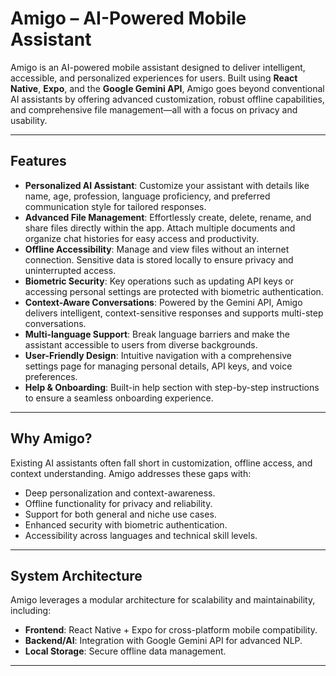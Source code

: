 # Amigo – AI-Powered Mobile Assistant

Amigo is an AI-powered mobile assistant designed to deliver intelligent, accessible, and personalized experiences for users. Built using **React Native**, **Expo**, and the **Google Gemini API**, Amigo goes beyond conventional AI assistants by offering advanced customization, robust offline capabilities, and comprehensive file management—all with a focus on privacy and usability.

---

## Features

- **Personalized AI Assistant**: Customize your assistant with details like name, age, profession, language proficiency, and preferred communication style for tailored responses.
- **Advanced File Management**: Effortlessly create, delete, rename, and share files directly within the app. Attach multiple documents and organize chat histories for easy access and productivity.
- **Offline Accessibility**: Manage and view files without an internet connection. Sensitive data is stored locally to ensure privacy and uninterrupted access.
- **Biometric Security**: Key operations such as updating API keys or accessing personal settings are protected with biometric authentication.
- **Context-Aware Conversations**: Powered by the Gemini API, Amigo delivers intelligent, context-sensitive responses and supports multi-step conversations.
- **Multi-language Support**: Break language barriers and make the assistant accessible to users from diverse backgrounds.
- **User-Friendly Design**: Intuitive navigation with a comprehensive settings page for managing personal details, API keys, and voice preferences.
- **Help & Onboarding**: Built-in help section with step-by-step instructions to ensure a seamless onboarding experience.

---

## Why Amigo?

Existing AI assistants often fall short in customization, offline access, and context understanding. Amigo addresses these gaps with:
- Deep personalization and context-awareness.
- Offline functionality for privacy and reliability.
- Support for both general and niche use cases.
- Enhanced security with biometric authentication.
- Accessibility across languages and technical skill levels.

---

## System Architecture

Amigo leverages a modular architecture for scalability and maintainability, including:
- **Frontend**: React Native + Expo for cross-platform mobile compatibility.
- **Backend/AI**: Integration with Google Gemini API for advanced NLP.
- **Local Storage**: Secure offline data management.

---
